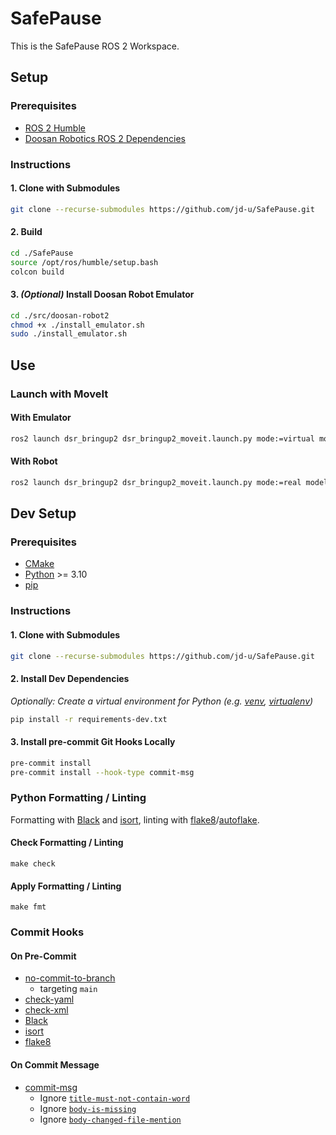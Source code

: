 # SafePause

This is the SafePause ROS 2 Workspace.


## Setup
### Prerequisites
- [ROS 2 Humble](https://docs.ros.org/en/humble/Installation/Ubuntu-Install-Debs.html)
- [Doosan Robotics ROS 2 Dependencies](https://github.com/DoosanRobotics/doosan-robot2?tab=readme-ov-file#installation)

### Instructions
#### 1. Clone with Submodules
```bash
git clone --recurse-submodules https://github.com/jd-u/SafePause.git
```

#### 2. Build
```bash
cd ./SafePause
source /opt/ros/humble/setup.bash
colcon build
```

#### 3. *(Optional)* Install Doosan Robot Emulator
```bash
cd ./src/doosan-robot2
chmod +x ./install_emulator.sh
sudo ./install_emulator.sh
```


## Use
### Launch with MoveIt
#### With Emulator
```bash
ros2 launch dsr_bringup2 dsr_bringup2_moveit.launch.py mode:=virtual model:=a0509 host:=127.0.0.1
```

#### With Robot
```bash
ros2 launch dsr_bringup2 dsr_bringup2_moveit.launch.py mode:=real model:=a0509 host:=<robot ip>
```


## Dev Setup
### Prerequisites
- [CMake](https://cmake.org/download/)
- [Python](https://www.python.org/downloads/) >= 3.10
- [pip](https://pypi.org/project/pip/)

### Instructions
#### 1. Clone with Submodules
```bash
git clone --recurse-submodules https://github.com/jd-u/SafePause.git
```

#### 2. Install Dev Dependencies
*Optionally: Create a virtual environment for Python (e.g. [venv](https://docs.python.org/3/library/venv.html), [virtualenv](https://virtualenv.pypa.io/en/latest/))*

```bash
pip install -r requirements-dev.txt
```

#### 3. Install pre-commit Git Hooks Locally
```bash
pre-commit install
pre-commit install --hook-type commit-msg
```

### Python Formatting / Linting
Formatting with [Black](https://pypi.org/project/black/) and [isort](https://pycqa.github.io/isort/), linting with [flake8](https://pypi.org/project/flake8/)/[autoflake](https://pypi.org/project/autoflake/).

#### Check Formatting / Linting
```
make check
```

#### Apply Formatting / Linting
```
make fmt
```

### Commit Hooks
#### On Pre-Commit
- [no-commit-to-branch](https://github.com/pre-commit/pre-commit-hooks)
    - targeting `main`
- [check-yaml](https://github.com/pre-commit/pre-commit-hooks)
- [check-xml](https://github.com/pre-commit/pre-commit-hooks)
- [Black](https://github.com/psf/black)
- [isort](https://github.com/pycqa/isort)
- [flake8](https://github.com/pycqa/flake8)

#### On Commit Message
- [commit-msg](https://github.com/jorisroovers/gitlint)
    - Ignore [`title-must-not-contain-word`](https://jorisroovers.com/gitlint/latest/rules/builtin_rules/#t5-title-must-not-contain-word)
    - Ignore [`body-is-missing`](https://jorisroovers.com/gitlint/latest/rules/builtin_rules/#b6-body-is-missing)
    - Ignore [`body-changed-file-mention`](https://jorisroovers.com/gitlint/latest/rules/builtin_rules/#b7-body-changed-file-mention)

